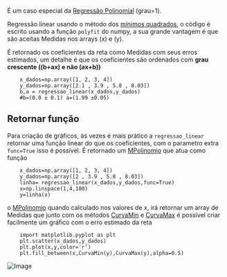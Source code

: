É um caso especial da [Regressão Polinomial](polinomial.md) (grau=1).


Regressão linear usando o método dos [mínimos quadrados](https://www.researchgate.net/publication/337103890_Linear_Least_Squares_Versatile_Curve_and_Surface_Fitting_CDT-17), o código é escrito usando a função 
`polyfit` do numpy, a sua grande vantagem é que são aceitas Medidas nos arrays \(x\) e \(y\).

É retornado os coeficientes da reta como Medidas com seus erros estimados, um detalhe é que 
os coeficientes são ordenados com **grau crescente (\(b+ax\) e não \(ax+b\))**


```{.py3 title="Exemplo"}
    x_dados=np.array([1, 2, 3, 4])
    y_dados=np.array([2.1 , 3.9 , 5.8 , 8.03])
    b,a = regressao_linear(x_dados,y_dados) 
    #b=(0.0 ± 0.1) a=(1.99 ±0.05)
```

## Retornar função
Para criação de gráficos, às vezes é mais prático a `regressao_linear` retornar
uma função linear do que os coeficientes, com o parametro extra `func=True` isso
é possível. É retornado um [MPolinomio](../MPolinomio/Introdução.md) que atua como função

```{.py3 linenums=1 hl_lines="3"}
    x_dados=np.array([1, 2, 3, 4])
    y_dados=np.array([2 , 3.9 , 5.8 , 8.03])
    linha= regressao_linear(x_dados,y_dados,func=True) 
    x=np.linspace(1,4,100)
    y=linha(x)
```

o [MPolinomio](../MPolinomio/Introdução.md) quando calculado nos valores de x,
irá retornar um array de Medidas que junto com os métodos [CurvaMin](../Arrays/Incertezas.md) e 
[CurvaMax](../Arrays/CurvaMinMax.md) é possível criar facilmente um gráfico com o erro
estimado da reta

```{.py3 linenums=5}
    import matplotlib.pyplot as plt
    plt.scatter(x_dados,y_dados)
    plt.plot(x,y,color='r')
    plt.fill_between(x,CurvaMin(y),CurvaMax(y),alpha=0.5)
```
![Image](regressao_linear.jpg)
